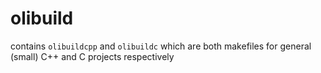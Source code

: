 # olibuild
contains `olibuildcpp` and `olibuildc` which are both makefiles for general (small) C++ and C projects respectively
